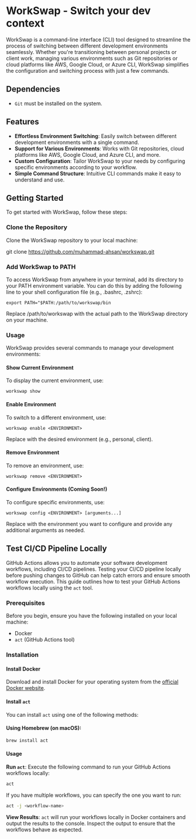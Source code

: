 # WorkSwap - Switch your dev context

WorkSwap is a command-line interface (CLI) tool designed to streamline the process of switching between different development environments seamlessly. Whether you're transitioning between personal projects or client work, managing various environments such as Git repositories or cloud platforms like AWS, Google Cloud, or Azure CLI, WorkSwap simplifies the configuration and switching process with just a few commands.

## Dependencies
* `Git` must be installed on the system.

## Features

* **Effortless Environment Switching**: Easily switch between different development environments with a single command.
* **Support for Various Environments**: Works with Git repositories, cloud platforms like AWS, Google Cloud, and Azure CLI, and more.
* **Custom Configuration**: Tailor WorkSwap to your needs by configuring specific environments according to your workflow.
* **Simple Command Structure**: Intuitive CLI commands make it easy to understand and use.

## Getting Started
To get started with WorkSwap, follow these steps:

### Clone the Repository
Clone the WorkSwap repository to your local machine:

git clone https://github.com/muhammad-ahsan/workswap.git

### Add WorkSwap to PATH
To access WorkSwap from anywhere in your terminal, add its directory to your PATH environment variable. You can do this by adding the following line to your shell configuration file (e.g., .bashrc, .zshrc):

`export PATH="$PATH:/path/to/workswap/bin`

Replace /path/to/workswap with the actual path to the WorkSwap directory on your machine.


### Usage 
WorkSwap provides several commands to manage your development environments:

#### Show Current Environment

To display the current environment, use:


`workswap show`

#### Enable Environment
To switch to a different environment, use:

`workswap enable <ENVIRONMENT>`

Replace <ENVIRONMENT> with the desired environment (e.g., personal, client).

#### Remove Environment
To remove an environment, use:

`workswap remove <ENVIRONMENT>`

#### Configure Environments (Coming Soon!)
To configure specific environments, use:

`workswap config <ENVIRONMENT> [arguments...]`

Replace <ENVIRONMENT> with the environment you want to configure and provide any additional arguments as needed.

## Test CI/CD Pipeline Locally

GitHub Actions allows you to automate your software development workflows, including CI/CD pipelines. Testing your CI/CD pipeline locally before pushing changes to GitHub can help catch errors and ensure smooth workflow execution. This guide outlines how to test your GitHub Actions workflows locally using the `act` tool.

### Prerequisites

Before you begin, ensure you have the following installed on your local machine:

- Docker
- `act` (GitHub Actions tool)

### Installation

#### Install Docker

Download and install Docker for your operating system from the [official Docker website](https://www.docker.com/get-started).

#### Install `act`

You can install `act` using one of the following methods:

#### Using Homebrew (on macOS):

```bash
brew install act
```

#### Usage 
**Run `act`**: Execute the following command to run your GitHub Actions workflows locally:

```bash
act
```

If you have multiple workflows, you can specify the one you want to run:

```bash
act -j <workflow-name>
```

**View Results**: `act` will run your workflows locally in Docker containers and output the results to the console. Inspect the output to ensure that the workflows behave as expected.






